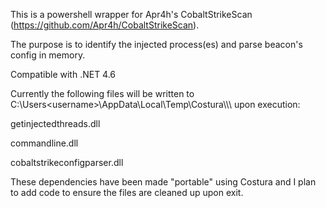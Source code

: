 This is a powershell wrapper for  Apr4h's CobaltStrikeScan (https://github.com/Apr4h/CobaltStrikeScan). 

The purpose is to identify the injected process(es) and parse beacon's config in memory. 

Compatible with .NET 4.6


Currently the following files will be written to C:\Users\<username>\AppData\Local\Temp\Costura\\<random>\\<random>\ upon execution:

getinjectedthreads.dll

commandline.dll

cobaltstrikeconfigparser.dll


These dependencies have been made "portable" using Costura and I plan to add code to ensure the files are cleaned up upon exit. 